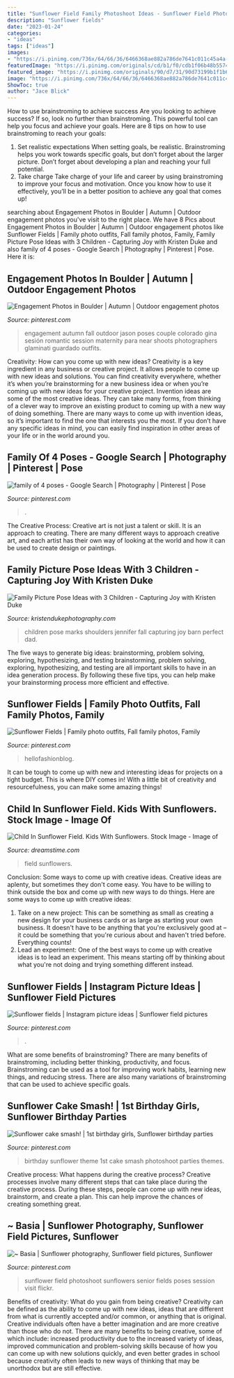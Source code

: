 ```yaml
---
title: "Sunflower Field Family Photoshoot Ideas - Sunflower Field Photoshoot Sunflowers Senior Fields Poses Session Visit Flickr"
description: "Sunflower fields"
date: "2023-01-24"
categories:
- "ideas"
tags: ["ideas"]
images:
- "https://i.pinimg.com/736x/64/66/36/6466368ae882a786de7641c011c45a4a--cute-family-photos-family-posing.jpg"
featuredImage: "https://i.pinimg.com/originals/cd/b1/f0/cdb1f06b48b5574a1bba31e71a3ce94f.jpg"
featured_image: "https://i.pinimg.com/originals/90/d7/31/90d73199b1f1b638574044c224bcff78.jpg"
image: "https://i.pinimg.com/736x/64/66/36/6466368ae882a786de7641c011c45a4a--cute-family-photos-family-posing.jpg"
ShowToc: true
author: "Jace Blick"
---
```



How to use brainstroming to achieve success
Are you looking to achieve success? If so, look no further than brainstroming. This powerful tool can help you focus and achieve your goals. Here are 8 tips on how to use brainstroming to reach your goals: 
1. Set realistic expectations 
When setting goals, be realistic. Brainstroming helps you work towards specific goals, but don’t forget about the larger picture. Don’t forget about developing a plan and reaching your full potential. 
2. Take charge 
Take charge of your life and career by using brainstroming to improve your focus and motivation. Once you know how to use it effectively, you’ll be in a better position to achieve any goal that comes up! 

	

		
searching about Engagement Photos in Boulder | Autumn | Outdoor engagement photos you've visit to the right place. We have 8 Pics about Engagement Photos in Boulder | Autumn | Outdoor engagement photos like Sunflower Fields | Family photo outfits, Fall family photos, Family, Family Picture Pose Ideas with 3 Children - Capturing Joy with Kristen Duke and also family of 4 poses - Google Search | Photography | Pinterest | Pose. Here it is:
		
    
## Engagement Photos In Boulder | Autumn | Outdoor Engagement Photos

<img loading=lazy src="https://i.pinimg.com/originals/8e/6d/03/8e6d03e8626a9031f11ebfba1477631a.jpg" onerror="this.onerror=null;this.src='https://tse4.mm.bing.net/th?id=OIP.k63FxH2z9sT1-x-_pSM7vwHaLH&amp;pid=15.1';" alt="Engagement Photos in Boulder | Autumn | Outdoor engagement photos">

_Source: pinterest.com_

>engagement autumn fall outdoor jason poses couple colorado gina sesión romantic session maternity para near shoots photographers glaminati guardado outfits. 

	

Creativity: How can you come up with new ideas?
Creativity is a key ingredient in any business or creative project. It allows people to come up with new ideas and solutions. You can find creativity everywhere, whether it’s when you’re brainstorming for a new business idea or when you’re coming up with new ideas for your creative project.
Invention ideas are some of the most creative ideas. They can take many forms, from thinking of a clever way to improve an existing product to coming up with a new way of doing something. There are many ways to come up with invention ideas, so it’s important to find the one that interests you the most. If you don’t have any specific ideas in mind, you can easily find inspiration in other areas of your life or in the world around you.

    
## Family Of 4 Poses - Google Search | Photography | Pinterest | Pose

<img loading=lazy src="https://i.pinimg.com/736x/64/66/36/6466368ae882a786de7641c011c45a4a--cute-family-photos-family-posing.jpg" onerror="this.onerror=null;this.src='https://tse4.mm.bing.net/th?id=OIP._t1OWh5d6nMw6_PShKKSRwHaLH&amp;pid=15.1';" alt="family of 4 poses - Google Search | Photography | Pinterest | Pose">

_Source: pinterest.com_

>. 

	

The Creative Process:
Creative art is not just a talent or skill. It is an approach to creating. There are many different ways to approach creative art, and each artist has their own way of looking at the world and how it can be used to create design or paintings.

    
## Family Picture Pose Ideas With 3 Children - Capturing Joy With Kristen Duke

<img loading=lazy src="https://www.kristendukephotography.com/wp-content/uploads/2015/09/dads-shoulders-e1442525200558.jpg" onerror="this.onerror=null;this.src='https://tse1.mm.bing.net/th?id=OIP.Qu3mitq4UjkhpSVLvyjn6wHaLH&amp;pid=15.1';" alt="Family Picture Pose Ideas with 3 Children - Capturing Joy with Kristen Duke">

_Source: kristendukephotography.com_

>children pose marks shoulders jennifer fall capturing joy barn perfect dad. 

	

The five ways to generate big ideas: brainstorming, problem solving, exploring, hypothesizing, and testing
brainstorming, problem solving, exploring, hypothesizing, and testing are all important skills to have in an idea generation process. By following these five tips, you can help make your brainstorming process more efficient and effective.

    
## Sunflower Fields | Family Photo Outfits, Fall Family Photos, Family

<img loading=lazy src="https://i.pinimg.com/originals/90/d7/31/90d73199b1f1b638574044c224bcff78.jpg" onerror="this.onerror=null;this.src='https://tse2.mm.bing.net/th?id=OIP.hBav_l6Cxsffk43_iBg43AHaLH&amp;pid=15.1';" alt="Sunflower Fields | Family photo outfits, Fall family photos, Family">

_Source: pinterest.com_

>hellofashionblog. 

	

It can be tough to come up with new and interesting ideas for projects on a tight budget. This is where DIY comes in! With a little bit of creativity and resourcefulness, you can make some amazing things!

    
## Child In Sunflower Field. Kids With Sunflowers. Stock Image - Image Of

<img loading=lazy src="https://thumbs.dreamstime.com/b/child-sunflower-field-kids-sunflowers-child-playing-sunflower-field-sunny-summer-day-kids-play-sunflowers-109217333.jpg" onerror="this.onerror=null;this.src='https://tse2.mm.bing.net/th?id=OIP.CHP5yqrflM9naqKW2Y_S-gHaE7&amp;pid=15.1';" alt="Child In Sunflower Field. Kids With Sunflowers. Stock Image - Image of">

_Source: dreamstime.com_

>field sunflowers. 

	

Conclusion: Some ways to come up with creative ideas.
Creative ideas are aplenty, but sometimes they don't come easy. You have to be willing to think outside the box and come up with new ways to do things. Here are some ways to come up with creative ideas: 
1. Take on a new project: This can be something as small as creating a new design for your business cards or as large as starting your own business. It doesn't have to be anything that you're exclusively good at – it could be something that you're curious about and haven't tried before. Everything counts! 
2. Lead an experiment: One of the best ways to come up with creative ideas is to lead an experiment. This means starting off by thinking about what you're not doing and trying something different instead.

    
## Sunflower Fields | Instagram Picture Ideas | Sunflower Field Pictures

<img loading=lazy src="https://i.pinimg.com/originals/cd/b1/f0/cdb1f06b48b5574a1bba31e71a3ce94f.jpg" onerror="this.onerror=null;this.src='https://tse2.mm.bing.net/th?id=OIP.HiRpNm4xKR8ZhfbhiWEGHwHaJQ&amp;pid=15.1';" alt="Sunflower fields | Instagram picture ideas | Sunflower field pictures">

_Source: pinterest.com_

>. 

	

What are some benefits of brainstroming?
There are many benefits of brainstroming, including better thinking, productivity, and focus. Brainstroming can be used as a tool for improving work habits, learning new things, and reducing stress. There are also many variations of brainstroming that can be used to achieve specific goals.

    
## Sunflower Cake Smash! | 1st Birthday Girls, Sunflower Birthday Parties

<img loading=lazy src="https://i.pinimg.com/originals/0a/f2/be/0af2be59c7f3f2e8360b85e5294244a2.jpg" onerror="this.onerror=null;this.src='https://tse3.mm.bing.net/th?id=OIP.Os-kdKDC9dF-iolR8Ps1BgHaGP&amp;pid=15.1';" alt="Sunflower cake smash! | 1st birthday girls, Sunflower birthday parties">

_Source: pinterest.com_

>birthday sunflower theme 1st cake smash photoshoot parties themes. 

	

Creative process: What happens during the creative process?
Creative processes involve many different steps that can take place during the creative process. During these steps, people can come up with new ideas, brainstorm, and create a plan. This can help improve the chances of creating something great.

    
## ~ Basia | Sunflower Photography, Sunflower Field Pictures, Sunflower

<img loading=lazy src="https://i.pinimg.com/736x/5c/e6/e9/5ce6e9ae6c8cbe70615cd1a893e51c00--girl-photography-newborn-photography.jpg" onerror="this.onerror=null;this.src='https://tse2.mm.bing.net/th?id=OIP.MUNozkDWdBNBh_AoZYZrZgHaKW&amp;pid=15.1';" alt="~ Basia | Sunflower photography, Sunflower field pictures, Sunflower">

_Source: pinterest.com_

>sunflower field photoshoot sunflowers senior fields poses session visit flickr. 

	

Benefits of creativity: What do you gain from being creative?
Creativity can be defined as the ability to come up with new ideas, ideas that are different from what is currently accepted and/or common, or anything that is original. Creative individuals often have a better imagination and are more creative than those who do not. There are many benefits to being creative, some of which include: increased productivity due to the increased variety of ideas, improved communication and problem-solving skills because of how you can come up with new solutions quickly, and even better grades in school because creativity often leads to new ways of thinking that may be unorthodox but are still effective.

